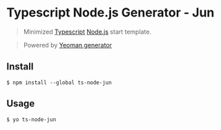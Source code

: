 # Typescript Node.js Generator - Jun

> Minimized [Typescript](https://www.typescriptlang.org/) [Node.js](https://nodejs.org/en/) start template.

> Powered by [Yeoman generator](https://yeoman.io/generators/)

## Install

```
$ npm install --global ts-node-jun
```


## Usage

```
$ yo ts-node-jun
```


